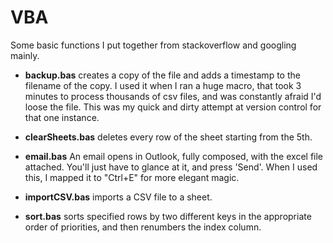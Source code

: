 # VBA

Some basic functions I put together from stackoverflow and googling mainly.

- **backup.bas** creates a copy of the file and adds a timestamp to the filename of the copy. I used it when I ran a huge macro, that took 3 minutes to process thousands of csv files, and was constantly afraid I'd loose the file. This was my quick and dirty attempt at version control for that one instance.

- **clearSheets.bas** deletes every row of the sheet starting from the 5th.

- **email.bas** An email opens in Outlook, fully composed, with the excel file attached. You'll just have to glance at it, and press 'Send'. When I used this, I mapped it to "Ctrl+E" for more elegant magic.

- **importCSV.bas** imports a CSV file to a sheet.

- **sort.bas** sorts specified rows by two different keys in the appropriate order of priorities, and then renumbers the index column.
